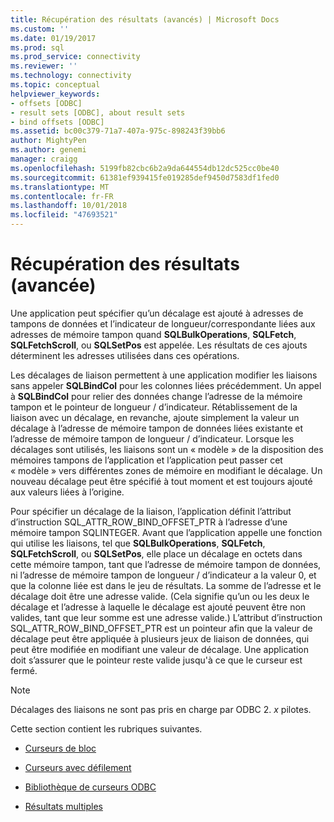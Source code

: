 ```yaml
---
title: Récupération des résultats (avancés) | Microsoft Docs
ms.custom: ''
ms.date: 01/19/2017
ms.prod: sql
ms.prod_service: connectivity
ms.reviewer: ''
ms.technology: connectivity
ms.topic: conceptual
helpviewer_keywords:
- offsets [ODBC]
- result sets [ODBC], about result sets
- bind offsets [ODBC]
ms.assetid: bc00c379-71a7-407a-975c-898243f39bb6
author: MightyPen
ms.author: genemi
manager: craigg
ms.openlocfilehash: 5199fb82cbc6b2a9da644554db12dc525cc0be40
ms.sourcegitcommit: 61381ef939415fe019285def9450d7583df1fed0
ms.translationtype: MT
ms.contentlocale: fr-FR
ms.lasthandoff: 10/01/2018
ms.locfileid: "47693521"
---
```

# <a name="retrieving-results-advanced"></a>Récupération des résultats (avancée)
Une application peut spécifier qu’un décalage est ajouté à adresses de tampons de données et l’indicateur de longueur/correspondante liées aux adresses de mémoire tampon quand **SQLBulkOperations**, **SQLFetch**,  **SQLFetchScroll**, ou **SQLSetPos** est appelée. Les résultats de ces ajouts déterminent les adresses utilisées dans ces opérations.  
  
 Les décalages de liaison permettent à une application modifier les liaisons sans appeler **SQLBindCol** pour les colonnes liées précédemment. Un appel à **SQLBindCol** pour relier des données change l’adresse de la mémoire tampon et le pointeur de longueur / d’indicateur. Rétablissement de la liaison avec un décalage, en revanche, ajoute simplement la valeur un décalage à l’adresse de mémoire tampon de données liées existante et l’adresse de mémoire tampon de longueur / d’indicateur. Lorsque les décalages sont utilisés, les liaisons sont un « modèle » de la disposition des mémoires tampons de l’application et l’application peut passer cet « modèle » vers différentes zones de mémoire en modifiant le décalage. Un nouveau décalage peut être spécifié à tout moment et est toujours ajouté aux valeurs liées à l’origine.  
  
 Pour spécifier un décalage de la liaison, l’application définit l’attribut d’instruction SQL_ATTR_ROW_BIND_OFFSET_PTR à l’adresse d’une mémoire tampon SQLINTEGER. Avant que l’application appelle une fonction qui utilise les liaisons, tel que **SQLBulkOperations**, **SQLFetch**, **SQLFetchScroll**, ou **SQLSetPos**, elle place un décalage en octets dans cette mémoire tampon, tant que l’adresse de mémoire tampon de données, ni l’adresse de mémoire tampon de longueur / d’indicateur a la valeur 0, et que la colonne liée est dans le jeu de résultats. La somme de l’adresse et le décalage doit être une adresse valide. (Cela signifie qu’un ou les deux le décalage et l’adresse à laquelle le décalage est ajouté peuvent être non valides, tant que leur somme est une adresse valide.) L’attribut d’instruction SQL_ATTR_ROW_BIND_OFFSET_PTR est un pointeur afin que la valeur de décalage peut être appliquée à plusieurs jeux de liaison de données, qui peut être modifiée en modifiant une valeur de décalage. Une application doit s’assurer que le pointeur reste valide jusqu'à ce que le curseur est fermé.  
  
> [!NOTE]  
>  Décalages des liaisons ne sont pas pris en charge par ODBC 2. *x* pilotes.  
  
 Cette section contient les rubriques suivantes.  
  
-   [Curseurs de bloc](../../../odbc/reference/develop-app/block-cursors.md)  
  
-   [Curseurs avec défilement](../../../odbc/reference/develop-app/scrollable-cursors.md)  
  
-   [Bibliothèque de curseurs ODBC](../../../odbc/reference/develop-app/the-odbc-cursor-library.md)  
  
-   [Résultats multiples](../../../odbc/reference/develop-app/multiple-results.md)
